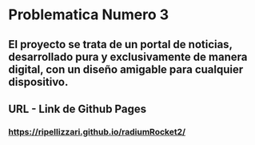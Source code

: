 # Problematica Numero 3

## El proyecto se trata de un portal de noticias, desarrollado pura y exclusivamente de manera digital, con un diseño amigable para cualquier dispositivo.

## URL - Link de Github Pages

### https://ripellizzari.github.io/radiumRocket2/
